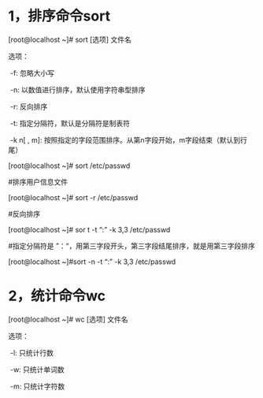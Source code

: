 # 1，排序命令sort

[root@localhost ~]# sort [选项] 文件名

选项：

​      -f:                          忽略大小写

​      -n:                         以数值进行排序，默认使用字符串型排序

​       -r:                         反向排序

​       -t:                         指定分隔符，默认是分隔符是制表符

​       -k n[ , m]:            按照指定的字段范围排序。从第n字段开始，m字段结束（默认到行尾）

[root@localhost ~]# sort /etc/passwd

#排序用户信息文件

[root@localhost ~]# sort -r /etc/passwd

#反向排序

[root@localhost ~]# sor t -t “:” -k 3,3 /etc/passwd

#指定分隔符是 ”：“，用第三字段开头，第三字段结尾排序，就是用第三字段排序

[root@localhost ~]#sort -n -t “:” -k 3,3 /etc/passwd

# 2，统计命令wc

[root@localhost ~]# wc [选项] 文件名

选项：

​       -l:        只统计行数

​       -w:      只统计单词数

​       -m:      只统计字符数